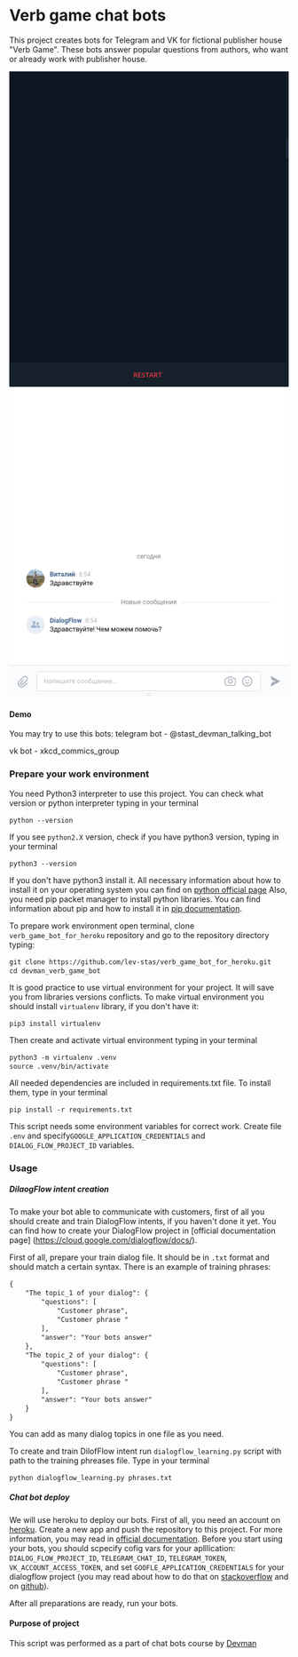 # Verb game chat bots
This project creates bots for Telegram and VK for fictional publisher house "Verb Game". These bots answer popular questions from authors, who want or already work with publisher house.

<img src='demo_gifs/demo_tg_bot.gif' title='demo_tg_bot'/>
<img src='demo_gifs/demo_vk_bot.gif' title='demo_vk_bot'/>

#### Demo
You may try to use this bots:
telegram bot - @stast_devman_talking_bot

vk bot - xkcd_commics_group

### Prepare your work environment
You need Python3 interpreter to use this project. You can check what version or python interpreter typing in your terminal
```
python --version
```
If you see `python2.X` version, check if you have python3 version, typing in your terminal
```
python3 --version
```
If you don't have python3 install it. All necessary information about how to install it on your operating system you can find on [python official page](https://www.python.org)
Also, you need pip packet manager to install python libraries. You can find information about pip and how to install it in [pip documentation](https://pip.pypa.io/en/stable/installing/). 

To prepare work environment open terminal, clone `verb_game_bot_for_heroku` repository and go to the repository directory typing:
```
git clone https://github.com/lev-stas/verb_game_bot_for_heroku.git
cd devman_verb_game_bot
```
It is good practice to use virtual environment for your project. It will save you from libraries versions conflicts. To make virtual environment you should install `virtualenv` library, if you don't have it:
```
pip3 install virtualenv
```
Then create and activate virtual environment typing in your terminal
```
python3 -m virtualenv .venv
source .venv/bin/activate
```
All needed dependencies are included in requirements.txt file. To install them, type in your terminal 
```
pip install -r requirements.txt
```
This script needs some environment variables for correct work. Create file `.env` and specify`GOOGLE_APPLICATION_CREDENTIALS` and `DIALOG_FLOW_PROJECT_ID` variables.
### Usage
##### DilaogFlow intent creation
To make your bot able to communicate with customers, first of all you should create and train DialogFlow intents, if you haven't done it yet. You can find how to create your DialogFlow project in [official documentation page] (https://cloud.google.com/dialogflow/docs/).

First of all, prepare your train dialog file. It should be in `.txt` format and should match a certain syntax. There is an example of training phrases:
```
{
    "The topic_1 of your dialog": {
        "questions": [
            "Customer phrase",
            "Customer phrase "
        ],
        "answer": "Your bots answer"
    },
    "The topic_2 of your dialog": {
        "questions": [
            "Customer phrase",
            "Customer phrase "
        ],
        "answer": "Your bots answer"
    }
}
```
You can add as many dialog topics in one file as you need.

To create and train DilofFlow intent run `dialogflow_learning.py` script with path to the training phreases file. Type in your terminal
```
python dialogflow_learning.py phrases.txt
```
##### Chat bot deploy
We will use heroku to deploy our bots. First of all, you need an account on [heroku](https://www.heroku.com/). Create a new app and push the repository to this project. For more information, you may read in [official documentation](https://devcenter.heroku.com/). Before you start using your bots, you should scpecify cofig vars for your aplllication: `DIALOG_FLOW_PROJECT_ID`, `TELEGRAM_CHAT_ID`, `TELEGRAM_TOKEN`, `VK_ACCOUNT_ACCESS_TOKEN`, and set `GOOFLE_APPLICATION_CREDENTIALS` for your dialogflow project (you may read about how to do that on [stackoverflow](https://stackoverflow.com/questions/47446480/how-to-use-google-api-credentials-json-on-heroku) and on [github](https://github.com/gerywahyunugraha/heroku-google-application-credentials-buildpack)). 

After all preparations are ready, run your bots.

#### Purpose of project
This script was performed as a part of chat bots course by [Devman](https://dvmn.org/modules) 
